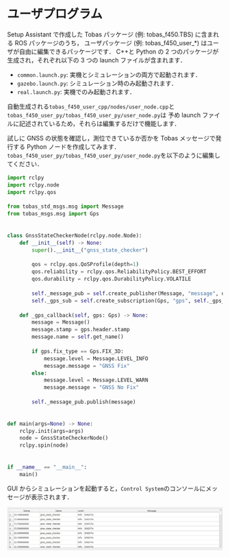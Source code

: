 # ユーザプログラム

Setup Assistant で作成した Tobas パッケージ (例: tobas_f450.TBS) に含まれる ROS パッケージのうち，
ユーザパッケージ (例: tobas_f450_user\_\*) はユーザが自由に編集できるパッケージです．
C++と Python の 2 つのパッケージが生成され，それぞれ以下の 3 つの launch ファイルが含まれます．

- `common.launch.py`: 実機とシミュレーションの両方で起動されます．
- `gazebo.launch.py`: シミュレーション時のみ起動されます．
- `real.launch.py`: 実機でのみ起動されます．

自動生成される`tobas_f450_user_cpp/nodes/user_node.cpp`と`tobas_f450_user_py/tobas_f450_user_py/user_node.py`は
予め launch ファイルに記述されているため，それらは編集するだけで機能します．

試しに GNSS の状態を確認し，測位できているか否かを Tobas メッセージで発行する Python ノードを作成してみます．
`tobas_f450_user_py/tobas_f450_user_py/user_node.py`を以下のように編集してください．

```python
import rclpy
import rclpy.node
import rclpy.qos

from tobas_std_msgs.msg import Message
from tobas_msgs.msg import Gps


class GnssStateCheckerNode(rclpy.node.Node):
    def __init__(self) -> None:
        super().__init__("gnss_state_checker")

        qos = rclpy.qos.QoSProfile(depth=1)
        qos.reliability = rclpy.qos.ReliabilityPolicy.BEST_EFFORT
        qos.durability = rclpy.qos.DurabilityPolicy.VOLATILE

        self._message_pub = self.create_publisher(Message, "message", qos)
        self._gps_sub = self.create_subscription(Gps, "gps", self._gps_callback, qos)

    def _gps_callback(self, gps: Gps) -> None:
        message = Message()
        message.stamp = gps.header.stamp
        message.name = self.get_name()

        if gps.fix_type == Gps.FIX_3D:
            message.level = Message.LEVEL_INFO
            message.message = "GNSS Fix"
        else:
            message.level = Message.LEVEL_WARN
            message.message = "GNSS No Fix"

        self._message_pub.publish(message)


def main(args=None) -> None:
    rclpy.init(args=args)
    node = GnssStateCheckerNode()
    rclpy.spin(node)


if __name__ == "__main__":
    main()

```

GUI からシミュレーションを起動すると，`Control System`のコンソールにメッセージが表示されます．

![console](resources/user_code/console.png)
